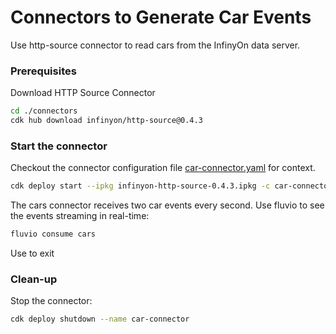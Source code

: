# Connectors to Generate Car Events

Use http-source connector to read cars from the InfinyOn data server.

### Prerequisites

Download HTTP Source Connector

```bash
cd ./connectors
cdk hub download infinyon/http-source@0.4.3
```

### Start the connector

Checkout the connector configuration file [car-connector.yaml](car-connector.yaml) for context.

```bash
cdk deploy start --ipkg infinyon-http-source-0.4.3.ipkg -c car-connector.yaml
```

The cars connector receives two car events every second. Use fluvio to see the events streaming in real-time:

```bash
fluvio consume cars
```

Use <Ctrl-C> to exit


### Clean-up

Stop the connector:

```bash
cdk deploy shutdown --name car-connector
```
